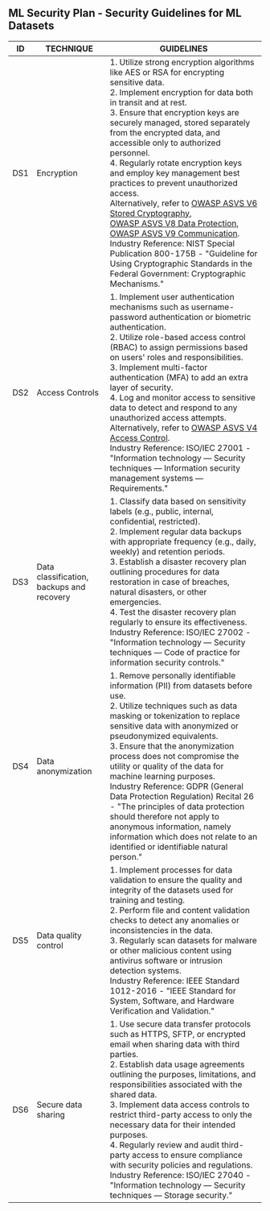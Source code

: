 ## ML Security Plan - Security Guidelines for ML Datasets

ID | TECHNIQUE | GUIDELINES
--- | --- | ---
DS1 | Encryption |  1. Utilize strong encryption algorithms like AES or RSA for encrypting sensitive data. <br> 2. Implement encryption for data both in transit and at rest. <br> 3. Ensure that encryption keys are securely managed, stored separately from the encrypted data, and accessible only to authorized personnel. <br> 4. Regularly rotate encryption keys and employ key management best practices to prevent unauthorized access. <br> Alternatively, refer to [OWASP ASVS V6 Stored Cryptography](https://github.com/OWASP/ASVS/blob/master/4.0/en/0x14-V6-Cryptography.md),  <br> [OWASP ASVS V8 Data Protection](https://github.com/OWASP/ASVS/blob/master/4.0/en/0x16-V8-Data-Protection.md), <br> [OWASP ASVS V9 Communication](https://github.com/OWASP/ASVS/blob/master/4.0/en/0x17-V9-Communications.md). <br> Industry Reference: NIST Special Publication 800-175B - "Guideline for Using Cryptographic Standards in the Federal Government: Cryptographic Mechanisms."
DS2 | Access Controls | 1. Implement user authentication mechanisms such as username-password authentication or biometric authentication. <br> 2. Utilize role-based access control (RBAC) to assign permissions based on users' roles and responsibilities. <br> 3. Implement multi-factor authentication (MFA) to add an extra layer of security. <br> 4. Log and monitor access to sensitive data to detect and respond to any unauthorized access attempts. <br> Alternatively, refer to [OWASP ASVS V4 Access Control](https://github.com/OWASP/ASVS/blob/master/4.0/en/0x12-V4-Access-Control.md). <br> Industry Reference: ISO/IEC 27001 - "Information technology — Security techniques — Information security management systems — Requirements."
DS3 | Data classification, backups and recovery | 1. Classify data based on sensitivity labels (e.g., public, internal, confidential, restricted). <br> 2. Implement regular data backups with appropriate frequency (e.g., daily, weekly) and retention periods. <br> 3. Establish a disaster recovery plan outlining procedures for data restoration in case of breaches, natural disasters, or other emergencies. <br> 4. Test the disaster recovery plan regularly to ensure its effectiveness. <br> Industry Reference: ISO/IEC 27002 - "Information technology — Security techniques — Code of practice for information security controls."
DS4 | Data anonymization | 1. Remove personally identifiable information (PII) from datasets before use. <br> 2. Utilize techniques such as data masking or tokenization to replace sensitive data with anonymized or pseudonymized equivalents. <br> 3. Ensure that the anonymization process does not compromise the utility or quality of the data for machine learning purposes. <br> Industry Reference: GDPR (General Data Protection Regulation) Recital 26 - "The principles of data protection should therefore not apply to anonymous information, namely information which does not relate to an identified or identifiable natural person."
DS5 | Data quality control | 1. Implement processes for data validation to ensure the quality and integrity of the datasets used for training and testing. <br> 2. Perform file and content validation checks to detect any anomalies or inconsistencies in the data. <br> 3. Regularly scan datasets for malware or other malicious content using antivirus software or intrusion detection systems. <br> Industry Reference: IEEE Standard 1012-2016 - "IEEE Standard for System, Software, and Hardware Verification and Validation."
DS6 | Secure data sharing | 1. Use secure data transfer protocols such as HTTPS, SFTP, or encrypted email when sharing data with third parties. <br> 2. Establish data usage agreements outlining the purposes, limitations, and responsibilities associated with the shared data. <br> 3. Implement data access controls to restrict third-party access to only the necessary data for their intended purposes. <br> 4. Regularly review and audit third-party access to ensure compliance with security policies and regulations. <br> Industry Reference: ISO/IEC 27040 - "Information technology — Security techniques — Storage security."
